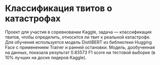 # Классификация твитов о катастрофах 
Проект для участия в соревновании Kaggle, задача — классификация твитов, чтобы определить, относится ли твит к реальной катастрофе. Для обучения используется модель DistilBERT из библиотеки Hugging Face с применением Trainer и ранней остановки.
Модель, дообученная на данных, показала результат 0.83573 F1 score на тестовой выборке (в 10% лучших на доске лидеров Kaggle).
